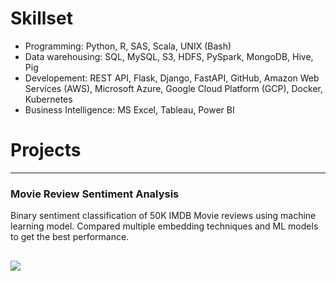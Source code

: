 # Skillset
* Programming: Python, R, SAS, Scala, UNIX (Bash)
* Data warehousing: SQL, MySQL, S3, HDFS, PySpark, MongoDB, Hive, Pig
* Developement: REST API, Flask, Django, FastAPI, GitHub, Amazon Web Services (AWS), Microsoft Azure, Google Cloud Platform (GCP), Docker, Kubernetes
* Business Intelligence: MS Excel, Tableau, Power BI

# Projects
---

### Movie Review Sentiment Analysis

Binary sentiment classification of 50K IMDB Movie reviews using machine learning model. Compared multiple embedding techniques and ML models to get the best performance.

[![](https://img.shields.io/badge/python-gray?logo=python&logoColor=white)](#)
---